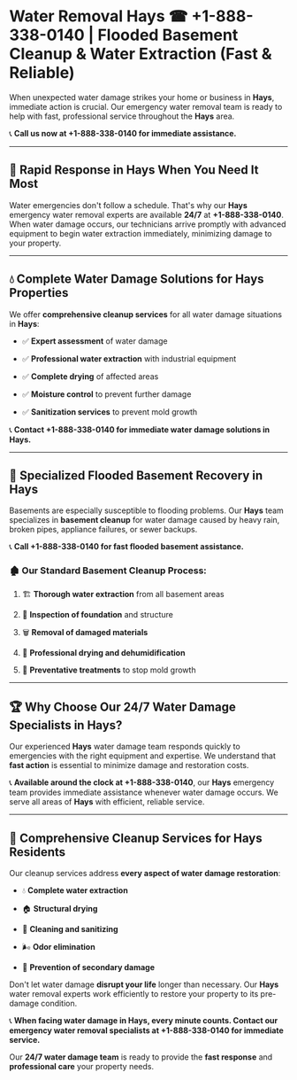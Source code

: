 # Water Removal Hays ☎ +1-888-338-0140 | Flooded Basement Cleanup & Water Extraction (Fast & Reliable)

When unexpected water damage strikes your home or business in **Hays**, immediate action is crucial. Our emergency water removal team is ready to help with fast, professional service throughout the **Hays** area. 

📞 **Call us now at +1-888-338-0140 for immediate assistance.**
---
## 🚀 Rapid Response in Hays When You Need It Most
Water emergencies don't follow a schedule. That's why our **Hays** emergency water removal experts are available **24/7** at **+1-888-338-0140**. When water damage occurs, our technicians arrive promptly with advanced equipment to begin water extraction immediately, minimizing damage to your property.
---
## 💧 Complete Water Damage Solutions for Hays Properties
We offer **comprehensive cleanup services** for all water damage situations in **Hays**:
- ✅ **Expert assessment** of water damage  
- ✅ **Professional water extraction** with industrial equipment  
- ✅ **Complete drying** of affected areas  
- ✅ **Moisture control** to prevent further damage  
- ✅ **Sanitization services** to prevent mold growth  
📞 **Contact +1-888-338-0140 for immediate water damage solutions in Hays.**
---
## 🌊 Specialized Flooded Basement Recovery in Hays
Basements are especially susceptible to flooding problems. Our **Hays** team specializes in **basement cleanup** for water damage caused by heavy rain, broken pipes, appliance failures, or sewer backups. 
📞 **Call +1-888-338-0140 for fast flooded basement assistance.**
### 🏚️ Our Standard Basement Cleanup Process:
1. 🏗️ **Thorough water extraction** from all basement areas  
2. 🔎 **Inspection of foundation** and structure  
3. 🗑️ **Removal of damaged materials**  
4. 💨 **Professional drying and dehumidification**  
5. 🚫 **Preventative treatments** to stop mold growth  
---
## 🏆 Why Choose Our 24/7 Water Damage Specialists in Hays?
Our experienced **Hays** water damage team responds quickly to emergencies with the right equipment and expertise. We understand that **fast action** is essential to minimize damage and restoration costs.
📞 **Available around the clock at +1-888-338-0140**, our **Hays** emergency team provides immediate assistance whenever water damage occurs. We serve all areas of **Hays** with efficient, reliable service.
---
## 🧹 Comprehensive Cleanup Services for Hays Residents
Our cleanup services address **every aspect of water damage restoration**:
- 💧 **Complete water extraction**  
- 🏠 **Structural drying**  
- 🧼 **Cleaning and sanitizing**  
- 🌬️ **Odor elimination**  
- 🚫 **Prevention of secondary damage**  
Don't let water damage **disrupt your life** longer than necessary. Our **Hays** water removal experts work efficiently to restore your property to its pre-damage condition.
📞 **When facing water damage in Hays, every minute counts. Contact our emergency water removal specialists at +1-888-338-0140 for immediate service.**
Our **24/7 water damage team** is ready to provide the **fast response** and **professional care** your property needs.
